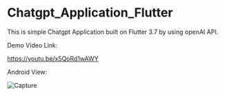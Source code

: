 # Chatgpt_Application_Flutter

This is simple Chatgpt Application built on Flutter 3.7 by using openAI API.

Demo Video Link:

https://youtu.be/x5QoRd1wAWY

Android View:

![Capture](https://user-images.githubusercontent.com/98497929/225524361-8df89f4e-a8bb-430c-ab46-92c143dd1604.PNG)

